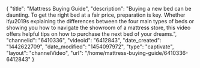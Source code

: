 {
    "title": "Mattress Buying Guide",
    "description": "Buying a new bed can be daunting. To get the right bed at a fair price, preparation is key. Whether it\u2019s explaining the differences between the four main types of beds or showing you how to navigate the showroom of a mattress store, this video offers helpful tips on how to purchase the next bed of your dreams.",
    "channelid": "6410336",
    "videoid": "6412843",
    "date_created": "1442622709",
    "date_modified": "1454097972",
    "type": "captivate",
    "layout": "channelVideo",
    "url": "\/home\/mattress-buying-guide\/6410336-6412843"
}